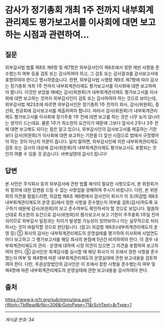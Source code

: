 # 감사가 정기총회 개최 1주 전까지 내부회계관리제도 평가보고서를 이사회에 대면 보고하는 시점과 관련하여...

## 질문
외부감사법 법률 제8조 제6항 및 제7항은 외부감사인이 제8조에서 정한 제반 사항을 준수했는지 여부 등을 검토 또는 감사하여야 하고, 그 검토 또는 감사결과를 감사보고서에 표명하여야 한다고 명시하였습니다.
한편, 외부감사법 시행령 제9조 제7항에 따라
감사는 정기총회 개최 1주 전까지 내부회계관리제도 평가보고서를 이사회에 대면 보고하여야 합니다.
이것만 보았을 때에는 감사(위원회)가 내부회계관리제도 평가보고서를 이사회에 대면 보고하는 것까지 외부감사인이 검토 또는 감사하여야 하는 것으로 보이는데,
외부감사법 제23조에 따르면 외부감사인은 정기총회 1주 전까지 회사, 감사(위원회), 증선위, 한공회에 감사보고서를 제출하여야 합니다.
따라서 감사(위원회)가 내부회계관리제도 평가보고서를 이사회에 정기주총 1주 전에 대면 보고를 하는 것은 너무 늦지 않나라는 생각이 드는데요.
물론 1주가 최소한의 요건이기 때문에 그보다 앞서서 2주나 3주 전에 대면 보고해도 되다는 점은 알고 있으나,
외부감사인이 감사보고서를 제출하는 기한보다 감사(위원회)가 이사회에 대면 보고하는 기한을 더 앞선 시점으로 법에서 규정했어야 하는 것이 아닌지 의문이 듭니다.
달리 말하면, 외부감사인에 의한 내부회계관리제도 검토 또는 감사의 대상에 감사(위원회)의 내부회계관리제도 평가보고서도 포함되는 것인지 여쭐 수 있을 것 같습니다.
바쁘실텐데 감사드립니다!

## 답변
본 사안은 주식회사 등의 외부감사에 관한 법률 해석이 필요한 사항으로서, 본 위원회가 위 질의에 대한 답변을 드릴 수 없는 사항임을 양해하여 주시기 바랍니다.
다만, 본 위원회의 의견을 말씀드리면, 외감법 제8조 제6항에서 감사인이 회사가 이 조(외감법 제8조 내부회계관리제도의 운영 등)에서 정한 사항을 준수했는지 여부를 검토(감사)하도록 요구하기 때문에 감사(위원회)의 보고 준수여부도 확인하셔야 할 것으로 보입니다.
말씀하신대로 최소한의 요건으로 감사(위원회)의 평가보고서 보고 기한이 주주총회 1주일 전까지이므로 외부감사 일정과는 차이가 발생할 가능성이 있어보이나 이는 실무적으로 처리하시는 것이 바람직할 것으로 판단됩니다.
(참고)
외감법 제8조(내부회계관리제도의 운영 등)
⑤ 회사의 감사는 내부회계관리제도의 운영실태를 평가하여 이사회에 사업연도마다 보고하고 그 평가보고서를 해당 회사의 본점에 5년간 비치하여야 한다. 이 경우 내부회계관리제도의 관리ㆍ운영에 대하여 시정 의견이 있으면 그 의견을 포함하여 보고하여야 한다.
⑥ 감사인은 회계감사를 실시할 때 해당 회사가 이 조에서 정한 사항을 준수했는지 여부 및 제4항에 따른 내부회계관리제도의 운영실태에 관한 보고내용을 검토하여야 한다. 다만, 주권상장법인의 감사인은 이 조에서 정한 사항을 준수했는지 여부 및 제4항에 따른 내부회계관리제도의 운영실태에 관한 보고내용을 감사하여야 한다.

## 출처
https://www.k-icfr.org/sub/menu/qna.asp?rWork=TblRead&rNo=206&rGotoPage=71&rSchText=&rType=1

---
*게시글 번호: 34*
